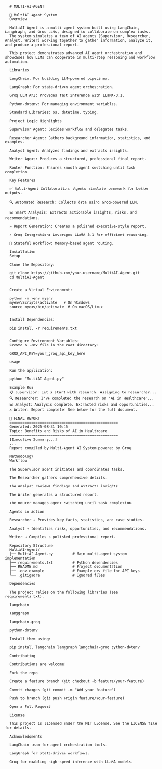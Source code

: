       # MULTI-AI-AGENT
      
      🧠 MultiAI Agent System
      Overview
      
      MultiAI Agent is a multi-agent system built using LangChain, LangGraph, and Groq LLMs, designed to collaborate on complex tasks.
      The system simulates a team of AI agents (Supervisor, Researcher, Analyst, Writer) working together to gather information, analyze it, and produce a professional report.
      
      This project demonstrates advanced AI agent orchestration and showcases how LLMs can cooperate in multi-step reasoning and workflow automation.
      
      Libraries
      
      LangChain: For building LLM-powered pipelines.
      
      LangGraph: For state-driven agent orchestration.
      
      Groq LLM API: Provides fast inference with LLaMA-3.1.
      
      Python-dotenv: For managing environment variables.
      
      Standard Libraries: os, datetime, typing.
      
      Project Logic Highlights
      
      Supervisor Agent: Decides workflow and delegates tasks.
      
      Researcher Agent: Gathers background information, statistics, and examples.
      
      Analyst Agent: Analyzes findings and extracts insights.
      
      Writer Agent: Produces a structured, professional final report.
      
      Router Function: Ensures smooth agent switching until task completion.
      
      Key Features
      
      ✅ Multi-Agent Collaboration: Agents simulate teamwork for better outputs.
      
      🔍 Automated Research: Collects data using Groq-powered LLM.
      
      📊 Smart Analysis: Extracts actionable insights, risks, and recommendations.
      
      ✍️ Report Generation: Creates a polished executive-style report.
      
      ⚡ Groq Integration: Leverages LLaMA-3.1 for efficient reasoning.
      
      🔄 Stateful Workflow: Memory-based agent routing.
      
      Installation
      Setup
      
      Clone the Repository:
      
      git clone https://github.com/your-username/MultiAI-Agent.git
      cd MultiAI-Agent
      
      
      Create a Virtual Environment:
      
      python -m venv myenv
      myenv\Scripts\activate   # On Windows
      source myenv/bin/activate  # On macOS/Linux
      
      
      Install Dependencies:
      
      pip install -r requirements.txt
      
      
      Configure Environment Variables:
      Create a .env file in the root directory:
      
      GROQ_API_KEY=your_groq_api_key_here
      
      Usage
      
      Run the application:
      
      python "MultiAI Agent.py"
      
      Example Run
      📋 Supervisor: Let's start with research. Assigning to Researcher...
      🔍 Researcher: I've completed the research on 'AI in Healthcare'...
      📊 Analyst: Analysis complete. Extracted risks and opportunities...
      ✍️ Writer: Report complete! See below for the full document.
      
      📄 FINAL REPORT
      ==================================================
      Generated: 2025-08-31 10:15
      Topic: Benefits and Risks of AI in Healthcare
      ==================================================
      [Executive Summary...]
      ...
      Report compiled by Multi-Agent AI System powered by Groq
      
      Methodology
      Workflow
      
      The Supervisor agent initiates and coordinates tasks.
      
      The Researcher gathers comprehensive details.
      
      The Analyst reviews findings and extracts insights.
      
      The Writer generates a structured report.
      
      The Router manages agent switching until task completion.
      
      Agents in Action
      
      Researcher → Provides key facts, statistics, and case studies.
      
      Analyst → Identifies risks, opportunities, and recommendations.
      
      Writer → Compiles a polished professional report.
      
      Repository Structure
      MultiAI-Agent/
      ├── MultiAI Agent.py         # Main multi-agent system implementation
      ├── requirements.txt         # Python dependencies
      ├── README.md                # Project documentation
      ├── .env.example             # Example env file for API keys
      └── .gitignore               # Ignored files
      
      Dependencies
      
      The project relies on the following libraries (see requirements.txt):
      
      langchain
      
      langgraph
      
      langchain-groq
      
      python-dotenv
      
      Install them using:
      
      pip install langchain langgraph langchain-groq python-dotenv
      
      Contributing
      
      Contributions are welcome!
      
      Fork the repo
      
      Create a feature branch (git checkout -b feature/your-feature)
      
      Commit changes (git commit -m "Add your feature")
      
      Push to branch (git push origin feature/your-feature)
      
      Open a Pull Request
      
      License
      
      This project is licensed under the MIT License. See the LICENSE file for details.
      
      Acknowledgments
      
      LangChain team for agent orchestration tools.
      
      LangGraph for state-driven workflows.
      
      Groq for enabling high-speed inference with LLaMA models.

